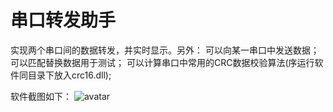 # 串口转发助手
实现两个串口间的数据转发，并实时显示。另外：
可以向某一串口中发送数据；
可以匹配替换数据用于测试；
可以计算串口中常用的CRC数据校验算法(序运行软件同目录下放入crc16.dll);

软件截图如下：
![avatar](https://github.com/BuptPeter/Serial-Forwarding-Assistant/blob/master/%E8%BD%AF%E4%BB%B6%E6%88%AA%E5%9B%BE.png)
